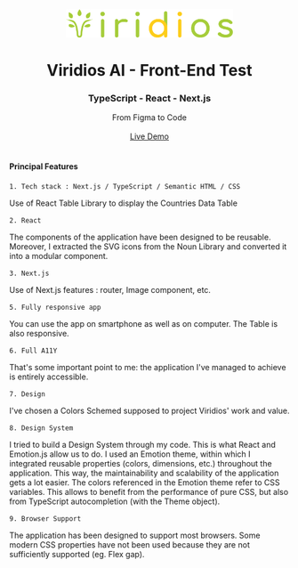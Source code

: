 <br/>
<!-- PROJECT LOGO -->
<br/>
<p align="center">
      <a href="https://viridios-test.vercel.app/">
        <img src="./public/viridios-logo.svg" alt="Flair's Logo" width="300">
    </a>
</p>

<h1 align="center">Viridios AI - Front-End Test</h1>
<h3 align="center">TypeScript - React - Next.js</h3>

<p align="center">
    From Figma to Code<br/><br/>
    <a href="https://flair-test.vercel.app/">Live Demo</a><br/><br/>
</p>


<!-- PRINCIPAL FEATURES -->

#### Principal Features

    1. Tech stack : Next.js / TypeScript / Semantic HTML / CSS
Use of React Table Library to display the Countries Data Table

    2. React
The components of the application have been designed to be reusable. Moreover, I extracted the SVG icons from the Noun Library and converted it into a modular component.

    3. Next.js
Use of Next.js features : router, Image component, etc.

    5. Fully responsive app
You can use the app on smartphone as well as on computer. The Table is also responsive.

    6. Full A11Y
That's some important point to me: the application I've managed to achieve is entirely accessible.

    7. Design
I've chosen a Colors Schemed supposed to project Viridios' work and value.

    8. Design System
I tried to build a Design System through my code. This is what React and Emotion.js allow us to do.
I used an Emotion theme, within which I integrated reusable properties (colors, dimensions, etc.) throughout the application. This way, the maintainability and scalability of the application gets a lot easier.
The colors referenced in the Emotion theme refer to CSS variables. This allows to benefit from the performance of pure CSS, but also from TypeScript autocompletion (with the Theme object).

    9. Browser Support
The application has been designed to support most browsers. Some modern CSS properties have not been used because they are not sufficiently supported (eg. Flex gap).

